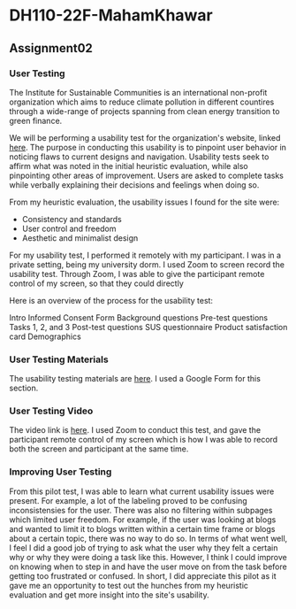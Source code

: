 # DH110-22F-MahamKhawar
## Assignment02

### User Testing

The Institute for Sustainable Communities is an international non-profit organization which aims to reduce climate pollution in different countires through a wide-range of projects spanning from clean energy transition to green finance. 

We will be performing a usability test for the organization's website, linked [here](https://sustain.org/). The purpose in conducting this usability is to pinpoint user behavior in noticing flaws to current designs and navigation. Usability tests seek to affirm what was noted in the initial heuristic evaluation, while also pinpointing other areas of improvement. Users are asked to complete tasks while verbally explaining their decisions and feelings when doing so. 

From my heuristic evaluation, the usability issues I found for the site were:

- Consistency and standards
- User control and freedom
- Aesthetic and minimalist design

For my usability test, I performed it remotely with my participant. I was in a private setting, being my university dorm. I used Zoom to screen record the usability test. Through Zoom, I was able to give the participant remote control of my screen, so that they could directly 

Here is an overview of the process for the usability test: 

Intro
Informed Consent Form
Background questions
Pre-test questions
Tasks 1, 2, and 3
Post-test questions
SUS questionnaire
Product satisfaction card
Demographics

### User Testing Materials

The usability testing materials are [here](https://docs.google.com/forms/d/e/1FAIpQLSfDRtcF9aai2_c_eiWjUEkYTwQUqQBO9br2WGLHH3UMl4rmnw/viewform?usp=sf_link). I used a Google Form for this section. 

### User Testing Video

The video link is [here](https://drive.google.com/file/d/1nLPmlfqULbov1jq4gm_7wBsxTAQmLmeg/view?usp=sharing). I used Zoom to conduct this test, and gave the participant remote control of my screen which is how I was able to record both the screen and participant at the same time.

### Improving User Testing

From this pilot test, I was able to learn what current usability issues were present. For example, a lot of the labeling proved to be confusing inconsistensies for the user. There was also no filtering within subpages which limited user freedom. For example, if the user was looking at blogs and wanted to limit it to blogs written within a certain time frame or blogs about a certain topic, there was no way to do so. In terms of what went well, I feel I did a good job of trying to ask what the user why they felt a certain why or why they were doing a task like this. However, I think I could improve on knowing when to step in and have the user move on from the task before getting too frustrated or confused. In short, I did appreciate this pilot as it gave me an opportunity to test out the hunches from my heuristic evaluation and get more insight into the site's usability. 
